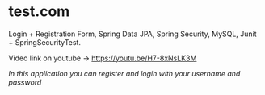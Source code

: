 # test.com
Login + Registration Form, Spring Data JPA, Spring Security, MySQL, Junit + SpringSecurityTest.

Video link on youtube -> https://youtu.be/H7-8xNsLK3M

_In this application you can register and login with your username and password_
